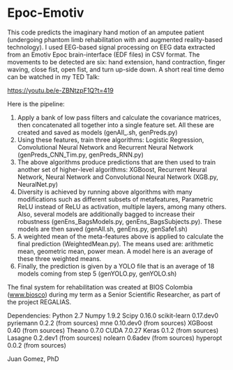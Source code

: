 # Epoc-Emotiv

This code predicts the imaginary hand motion of an amputee patient (undergoing phantom limb rehabilitation with and augmented reality-based technology). I used EEG-based signal processing on EEG data extracted from an Emotiv Epoc brain-interface (EDF files) in CSV format. The movements to be detected are six: hand extension, hand contraction, finger waving, close fist, open fist, and turn up-side down.
A short real time demo can be watched in my TED Talk: 

https://youtu.be/e-ZBNtzpF1Q?t=419

Here is the pipeline:
1.	Apply a bank of low pass filters and calculate the covariance matrices, then concatenated all together into a single feature set. All these are created and saved as models (genAll_.sh, genPreds.py)
2.	Using these features, train three algorithms: Logistic Regression, Convolutional Neural Network and Recurrent Neural Network (genPreds_CNN_Tim.py, genPreds_RNN.py)
3.	The above algorithms produce predictions that are then used to train another set of higher-level algorithms: XGBoost, Recurrent Neural Network, Neural Network and Convolutional Neural Network (XGB.py, NeuralNet.py)
4.	Diversity is achieved by running above algorithms with many modifications such as different subsets of metafeatures, Parametric ReLU instead of ReLU as activation, multiple layers, among many others. Also, several models are additionally bagged to increase their robustness (genEns_BagsModels.py, genEns_BagsSubjects.py). These models are then saved (genAll.sh, genEns.py, genSafe1.sh)
5.	A weighted mean of the meta-features above is applied to calculate the final prediction (WeightedMean.py). The means used are: arithmetic mean, geometric mean, power mean. A model here is an average of these three weighted means.
6.	Finally, the prediction is given by a YOLO file that is an average of 18 models coming from step 5 (genYOLO.py, genYOLO.sh)

The final system for rehabilitation was created at BIOS Colombia (www.biosco) during my term as a Senior Scientific Researcher, as part of the project REGALIAS.

Dependencies:
Python 2.7
Numpy 1.9.2
Scipy 0.16.0
scikit-learn 0.17.dev0
pyriemann 0.2.2 (from sources)
mne 0.10.dev0 (from sources)
XGBoost 0.40 (from sources)
Theano 0.7.0
CUDA 7.0.27
Keras 0.1.2 (from sources)
Lasagne 0.2.dev1 (from sources)
nolearn 0.6adev (from sources)
hyperopt 0.0.2 (from sources)

Juan Gomez, PhD
